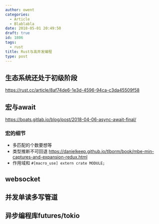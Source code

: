 ```yaml
---
author: owent
categories:
  - Article
  - Blablabla
date: 2018-05-01 20:49:50
draft: true
id: 1806
tags: 
  - rust
title: Rust与高并发编程
type: post
---
```


生态系统还处于初级阶段
-----------------------

https://rust.cc/article/8af74de6-1e3d-4596-94ca-c3da45509f58

宏与await
-----------------------
https://boats.gitlab.io/blog/post/2018-04-06-async-await-final/

### 宏的细节

+ 多匹配的个数要想等
+ 类型推断不可回退 https://danielkeep.github.io/tlborm/book/mbe-min-captures-and-expansion-redux.html
+ 作用域和 ```#[macro_use] extern crate MODULE;```

websocket
-----------------------

并发单读多写管道
-----------------------

异步编程库futures/tokio
-----------------------

[1]: https://rust-lang.org/
[2]: https://kaisery.github.io/trpl-zh-cn/
[3]: https://doc.rust-lang.org/book/second-edition/
[4]: https://docs.rs/
[5]: https://crates.io/
[6]: http://doc.crates.io/guide.html